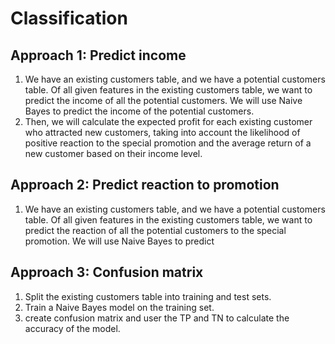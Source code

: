 # Classification
## Approach 1: Predict income
1. We have an existing customers table, and we have a potential customers table. Of all given features in the existing customers 
table, we want to predict the income of all the potential customers. We will use Naive Bayes to predict the income of the
potential customers.
2. Then, we will calculate the expected profit for each existing customer who attracted new customers, taking into account the 
likelihood of positive reaction to the special promotion and the average return of a new customer based on their income level. 

## Approach 2: Predict reaction to promotion
1. We have an existing customers table, and we have a potential customers table. Of all given features in the existing customers
table, we want to predict the reaction of all the potential customers to the special promotion. We will use Naive Bayes to predict

## Approach 3: Confusion matrix
1. Split the existing customers table into training and test sets.
2. Train a Naive Bayes model on the training set.
3. create confusion matrix and user the TP and TN to calculate the accuracy of the model.